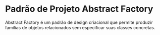 # Padrão de Projeto Abstract Factory

Abstract Factory é um padrão de design criacional que permite produzir famílias de objetos relacionados sem especificar suas classes concretas.